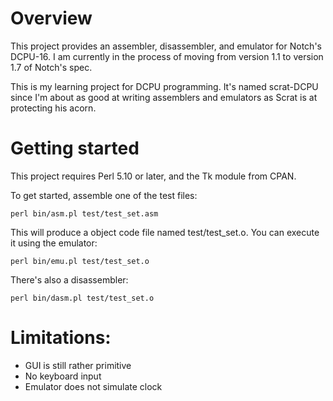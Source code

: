 # Overview

This project provides an assembler, disassembler, and emulator for Notch's DCPU-16. I am currently in the process of moving from version 1.1 to version 1.7 of Notch's spec.

This is my learning project for DCPU programming. It's named scrat-DCPU since I'm about as good at writing assemblers and emulators as Scrat is at protecting his acorn.

# Getting started

This project requires Perl 5.10 or later, and the Tk module from CPAN.

To get started, assemble one of the test files:

    perl bin/asm.pl test/test_set.asm
	
This will produce a object code file named test/test_set.o. You can execute it using the emulator:

    perl bin/emu.pl test/test_set.o
	
There's also a disassembler:

    perl bin/dasm.pl test/test_set.o
	
# Limitations:

* GUI is still rather primitive
* No keyboard input
* Emulator does not simulate clock
